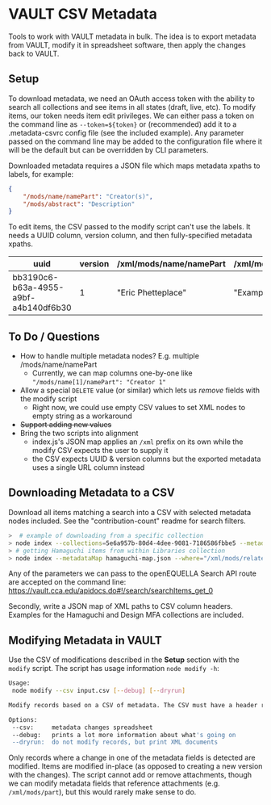 # VAULT CSV Metadata

Tools to work with VAULT metadata in bulk. The idea is to export metadata from VAULT, modify it in spreadsheet software, then apply the changes back to VAULT.

## Setup

To download metadata, we need an OAuth access token with the ability to search all collections and see items in all states (draft, live, etc). To modify items, our token needs item edit privileges. We can either pass a token on the command line as `--token=${token}` or (recommended) add it to a .metadata-csvrc config file (see the included example). Any parameter passed on the command line may be added to the configuration file where it will be the default but can be overridden by CLI parameters.

Downloaded metadata requires a JSON file which maps metadata xpaths to labels, for example:

```json
{
    "/mods/name/namePart": "Creator(s)",
    "/mods/abstract": "Description"
}
```

To edit items, the CSV passed to the modify script can't use the labels. It needs a UUID column, version column, and then fully-specified metadata xpaths.

| uuid | version | /xml/mods/name/namePart | /xml/mods/abstract
|---|---|---|---
| bb3190c6-b63a-4955-a9bf-a4b140df6b30 | 1 | "Eric Phetteplace" | "Example CSV"

## To Do / Questions

* How to handle multiple metadata nodes? E.g. multiple /mods/name/namePart
  * Currently, we can map columns one-by-one like `"/mods/name[1]/namePart": "Creator 1"`
* Allow a special `DELETE` value (or similar) which lets us _remove_ fields with the modify script
  * Right now, we could use empty CSV values to set XML nodes to empty string as a workaround
* ~~Support adding new values~~
* Bring the two scripts into alignment
  * index.js's JSON map applies an `/xml` prefix on its own while the modify CSV expects the user to supply it
  * the CSV expects UUID & version columns but the exported metadata uses a single URL column instead

## Downloading Metadata to a CSV

Download all items matching a search into a CSV with selected metadata nodes included. See the "contribution-count" readme for search filters.

```sh
>  # example of downloading from a specific collection
> node index --collections=5e6a957b-80d4-4dee-9081-7186586fbbe5 --metadataMap map.json > coll.csv
> # getting Hamaguchi items from within Libraries collection
> node index --metadataMap hamaguchi-map.json --where="/xml/mods/relatedItem/title = 'Hamaguchi Study Print Collection'" > hamaguchi.csv
```

Any of the parameters we can pass to the openEQUELLA Search API route are accepted on the command line: https://vault.cca.edu/apidocs.do#!/search/searchItems_get_0

Secondly, write a JSON map of XML paths to CSV column headers. Examples for the Hamaguchi and Design MFA collections are included.

## Modifying Metadata in VAULT

Use the CSV of modifications described in the **Setup** section with the `modify` script. The script has usage information `node modify -h`:

```sh
Usage:
 node modify --csv input.csv [--debug] [--dryrun]

Modify records based on a CSV of metadata. The CSV must have a header row, the first column must be the item UUID, and the second column must be the item version. The rest are treaded as metadata columns where the header is the XPath of the field to be modified (e.g. "/xml/mods/abstract"). It is recommended to use full paths that start with "/xml/mods".

Options:
 --csv:     metadata changes spreadsheet
 --debug:   prints a lot more information about what's going on
 --dryrun:  do not modify records, but print XML documents
```

Only records where a change in one of the metadata fields is detected are modified. Items are modified in-place (as opposed to creating a new version with the changes). The script cannot add or remove attachments, though we can modify metadata fields that reference attachments (e.g. `/xml/mods/part`), but this would rarely make sense to do.
